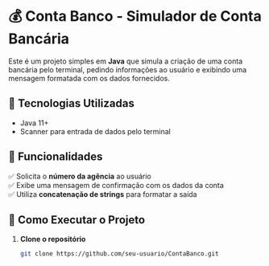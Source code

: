 # 💰 Conta Banco - Simulador de Conta Bancária

Este é um projeto simples em **Java** que simula a criação de uma conta bancária pelo terminal, pedindo informações ao usuário e exibindo uma mensagem formatada com os dados fornecidos.

## 🚀 Tecnologias Utilizadas
- Java 11+ 
- Scanner para entrada de dados pelo terminal

## 📌 Funcionalidades
✅ Solicita o **número da agência** ao usuário  
✅ Exibe uma mensagem de confirmação com os dados da conta  
✅ Utiliza **concatenação de strings** para formatar a saída  

## 🎯 Como Executar o Projeto

1. **Clone o repositório**  
   ```sh
   git clone https://github.com/seu-usuario/ContaBanco.git
